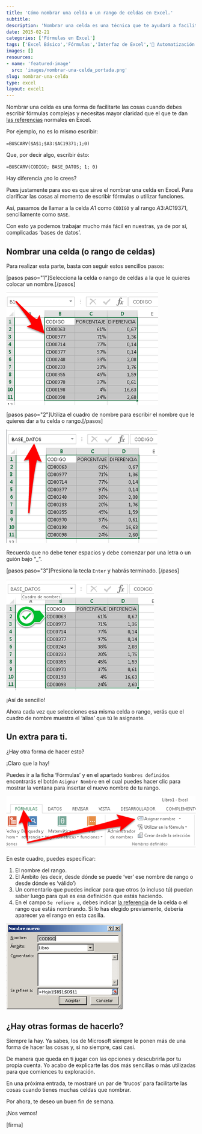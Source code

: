 ```yaml
---
title: 'Cómo nombrar una celda o un rango de celdas en Excel.'
subtitle: 
description: 'Nombrar una celda es una técnica que te ayudará a facilitar la edición de tus fórmulas, haciéndolas más sencillas de entender y de mantener.'
date: 2015-02-21
categories: ['Fórmulas en Excel']
tags: ['Excel Básico','Fórmulas','Interfaz de Excel','🤖 Automatización con Excel']
images: []
resources: 
- name: 'featured-image'
  src: 'images/nombrar-una-celda_portada.png'
slug: nombrar-una-celda
type: excel
layout: excel1
---
```


Nombrar una celda es una forma de facilitarte las cosas cuando debes escribir fórmulas complejas y necesitas mayor claridad que el que te dan [las referencias](http://raymundoycaza.com/que-es-la-referencia/) normales en Excel.

Por ejemplo, no es lo mismo escribir:

`=BUSCARV($A$1;$A3:$AC19371;1;0)`

Que, por decir algo, escribir ésto:

`=BUSCARV(CODIGO; BASE_DATOS; 1; 0)`

Hay diferencia ¿no lo crees?

Pues justamente para eso es que sirve el nombrar una celda en Excel. Para clarificar las cosas al momento de escribir fórmulas o utilizar funciones.

Así, pasamos de llamar a la celda $A$1 como `CODIGO` y al rango $A3:$AC19371, sencillamente como `BASE`.

Con esto ya podemos trabajar mucho más fácil en nuestras, ya de por sí, complicadas ‘bases de datos’.

## Nombrar una celda (o rango de celdas)

Para realizar esta parte, basta con seguir estos sencillos pasos:

\[pasos paso="1"\]Selecciona la celda o rango de celdas a la que le quieres colocar un nombre.\[/pasos\]

![Nombrar una celda](images/nombrar-una-celda.png)

\[pasos paso="2"\]Utiliza el cuadro de nombre para escribir el nombre que le quieres dar a tu celda o rango.\[/pasos\]

![Nombrar una celda](images/nombrar-una-celda_2.png)

Recuerda que no debe tener espacios y debe comenzar por una letra o un guión bajo “\_”.

\[pasos paso="3"\]Presiona la tecla `Enter` y habrás terminado. \[/pasos\]

![Nombrar una celda](images/nombrar-una-celda_3.png)

¡Así de sencillo!

Ahora cada vez que selecciones esa misma celda o rango, verás que el cuadro de nombre muestra el ‘alias’ que tú le asignaste.

## Un extra para ti.

¿Hay otra forma de hacer esto?

¡Claro que la hay!

Puedes ir a la ficha ‘Fórmulas’ y en el apartado `Nombres definidos` encontrarás el botón `Asignar Nombre` en el cual puedes hacer clic para mostrar la ventana para insertar el nuevo nombre de tu rango.

![Nombrar una celda](images/nombrar-una-celda_4.png)

En este cuadro, puedes especificar:

1. El nombre del rango.
2. El Ámbito (es decir, desde dónde se puede ‘ver’ ese nombre de rango o desde dónde es ‘válido’)
3. Un comentario que puedes indicar para que otros (o incluso tú) puedan saber luego para qué es esa definición que estás haciendo.
4. En el campo `Se refiere a`, debes indicar [la referencia](http://raymundoycaza.com/que-es-la-referencia/) de la celda o el rango que estás nombrando. Si lo has elegido previamente, debería aparecer ya el rango en esta casilla.

![Nombrar una celda](images/nombrar-una-celda_5.png)

## ¿Hay otras formas de hacerlo?

Siempre la hay. Ya sabes, los de Microsoft siempre le ponen más de una forma de hacer las cosas y, si no siempre, casi casi.

De manera que queda en ti jugar con las opciones y descubrirla por tu propia cuenta. Yo acabo de explicarte las dos más sencillas o más utilizadas para que comiences tu exploración.

En una próxima entrada, te mostraré un par de ‘trucos’ para facilitarte las cosas cuando tienes muchas celdas que nombrar.

Por ahora, te deseo un buen fin de semana.

¡Nos vemos!

\[firma\]
